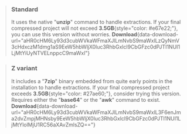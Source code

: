 > ### Standard
> It uses the native "**unzip**" command to handle extractions. If your final compressed project will not exceed **3.5GB**{style="color: #e67e22;"}, you can use this version without worries.
> **Download**{data-download-url="aHR0cHM6Ly93d3cubWVkaWFmaXJlLmNvbS9maWxlLzQyNmV3cHdxczM1dmg1aS9EeW5hbWljX0luc3RhbGxlcl9CbGFzc0dPJTI1NUI1LjMtYiUyNTVELnppcC9maWxl"}

> ### Z variant
> It includes a "**7zip**" binary embedded from quite early points in the installation to handle extractions. If your final compressed project exceeds **3.5GB**{style="color: #27ae60;"}, consider trying this version. Requires either the "**base64**" or the "**awk**" command to exist.
> **Download**{data-download-url="aHR0cHM6Ly93d3cubWVkaWFmaXJlLmNvbS9maWxlL3F6enJma2dvZmpjMHNsby9EeW5hbWljX0luc3RhbGxlcl9CbGFzc0dPJTI1NUI1LjMtYlolMjU1RC56aXAvZmlsZQ=="}
